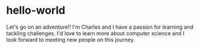 # hello-world
Let's go on an adventure!!
I'm Charles and I have a passion for learning and tackling challenges. I'd love to learn more about computer science and I look forward to meeting new people on this journey.
